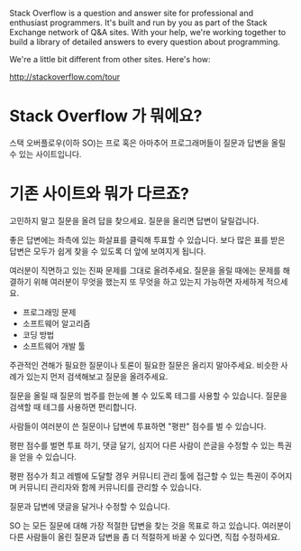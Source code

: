 Stack Overflow is a question and answer site for professional and enthusiast programmers. It's built and run by you as part of the Stack Exchange network of Q&A sites. With your help, we're working together to build a library of detailed answers to every question about programming.

We're a little bit different from other sites. Here's how:

http://stackoverflow.com/tour

# Stack Overflow 가 뭐에요?

스택 오버플로우(이하 SO)는 프로 혹은 아마추어 프로그래머들이 질문과 답변을 올릴 수 있는 사이트입니다. 

# 기존 사이트와 뭐가 다르죠?

고민하지 말고 질문을 올려 답을 찾으세요. 질문을 올리면 답변이 달릴겁니다. 

좋은 답변에는 좌측에 있는 화살표를 클릭해 투표할 수 있습니다. 보다 많은 표를 받은 답변은 모두가 쉽게 찾을 수 있도록 더 앞에 보여지게 됩니다.

여러분이 직면하고 있는 진짜 문제를 그대로 올려주세요. 질문을 올릴 때에는 문제를 해결하기 위해 여러분이 무엇을 했는지 또 무엇을 하고 있는지 가능하면 자세하게 적으세요.

- 프로그래밍 문제
- 소프트웨어 알고리즘
- 코딩 방법
- 소프트웨어 개발 툴

주관적인 견해가 필요한 질문이나 토론이 필요한 질문은 올리지 말아주세요.
비슷한 사례가 있는지 먼저 검색해보고 질문을 올려주세요.

질문을 올릴 때 질문의 범주를 한눈에 볼 수 있도록 테그를 사용할 수 있습니다. 질문을 검색할 때 테그를 사용하면 편리합니다.

사람들이 여러분이 쓴 질문이나 답변에 투표하면 "평판" 점수를 벌 수 있습니다. 

평판 점수를 벌면 투표 하기, 댓글 달기, 심지어 다른 사람이 쓴글을 수정할 수 있는 특권을 얻을 수 있습니다.

평판 점수가 최고 레벨에 도달할 경우 커뮤니티 관리 툴에 접근할 수 있는 특권이 주어지며 커뮤니티 관리자와 함께 커뮤니티를 관리할 수 있습니다.

질문과 답변에 댓글을 달거나 수정할 수 있습니다.

SO 는 모든 질문에 대해 가장 적절한 답변을 찾는 것을 목표로 하고 있습니다. 여러분이 다른 사람들이 올린 질문과 답변을 좀 더 적절하게 바꿀 수 있다면, 직접 수정하세요.